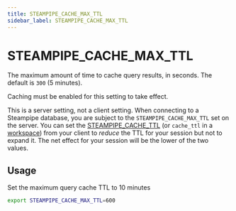 ```yaml
---
title: STEAMPIPE_CACHE_MAX_TTL
sidebar_label: STEAMPIPE_CACHE_MAX_TTL
---
```


# STEAMPIPE_CACHE_MAX_TTL

The maximum amount of time to cache query results, in seconds. The default is `300` (5 minutes).

Caching must be enabled for this setting to take effect.

This is a server setting, not a client setting. When connecting to a Steampipe database, you are subject to the `STEAMPIPE_CACHE_MAX_TTL` set on the server.  You can set the [STEAMPIPE_CACHE_TTL](/docs/reference/env-vars/steampipe_cache_ttl) (or `cache_ttl` in a [workspace](/docs/reference/config-files/workspace)) from your client to *reduce* the TTL for your session but not to expand it. The net effect for your session will be the lower of the two values.


## Usage 
Set the maximum query cache TTL to 10 minutes
```bash
export STEAMPIPE_CACHE_MAX_TTL=600
```